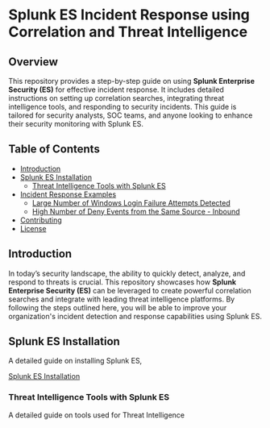 # Splunk ES Incident Response using Correlation and Threat Intelligence

## Overview

This repository provides a step-by-step guide on using **Splunk Enterprise Security (ES)** for effective incident response. It includes detailed instructions on setting up correlation searches, integrating threat intelligence tools, and responding to security incidents. This guide is tailored for security analysts, SOC teams, and anyone looking to enhance their security monitoring with Splunk ES.

## Table of Contents

- [Introduction](#introduction)
- [Splunk ES Installation](#splunk-es-installation)
  - [Threat Intelligence Tools with Splunk ES](#threat-intelligence-tools-with-splunk-es)
- [Incident Response Examples](#incident-response-examples)
  - [Large Number of Windows Login Failure Attempts Detected](#large-number-of-windows-login-failure-attempts-detected)
  - [High Number of Deny Events from the Same Source - Inbound](#high-number-of-deny-events-from-the-same-source-inbound)
- [Contributing](#contributing)
- [License](#license)

## Introduction

In today’s security landscape, the ability to quickly detect, analyze, and respond to threats is crucial. This repository showcases how **Splunk Enterprise Security (ES)** can be leveraged to create powerful correlation searches and integrate with leading threat intelligence platforms. By following the steps outlined here, you will be able to improve your organization's incident detection and response capabilities using Splunk ES.

## Splunk ES Installation

A detailed guide on installing Splunk ES,


<a href="https://github.com/Abdul-Uman/Splunk-ES-Incident-Response-using-Correlation-and-Threat-Intelligence/blob/main/Splunk%20ES%20Installation.md">Splunk ES Installation</a>


### Threat Intelligence Tools with Splunk ES

A detailed guide on tools used for Threat Intelligence



